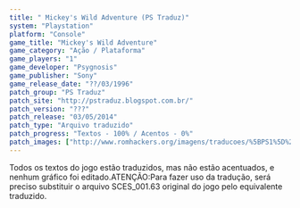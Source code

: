 ```yaml
---
title: " Mickey's Wild Adventure (PS Traduz)"
system: "Playstation"
platform: "Console"
game_title: "Mickey's Wild Adventure"
game_category: "Ação / Plataforma"
game_players: "1"
game_developer: "Psygnosis"
game_publisher: "Sony"
game_release_date: "??/03/1996"
patch_group: "PS Traduz"
patch_site: "http://pstraduz.blogspot.com.br/"
patch_version: "???"
patch_release: "03/05/2014"
patch_type: "Arquivo traduzido"
patch_progress: "Textos - 100% / Acentos - 0%"
patch_images: ["http://www.romhackers.org/imagens/traducoes/%5BPS1%5D%20Mickey's%20Wild%20Adventure%20-%20PS%20Traduz%20-%201.jpg","http://www.romhackers.org/imagens/traducoes/%5BPS1%5D%20Mickey's%20Wild%20Adventure%20-%20PS%20Traduz%20-%202.jpg","http://www.romhackers.org/imagens/traducoes/%5BPS1%5D%20Mickey's%20Wild%20Adventure%20-%20PS%20Traduz%20-%203.jpg"]
---
```

Todos os textos do jogo estão traduzidos, mas não estão acentuados, e nenhum gráfico foi editado.ATENÇÃO:Para fazer uso da tradução, será preciso substituir o arquivo SCES_001.63 original do jogo pelo equivalente traduzido.